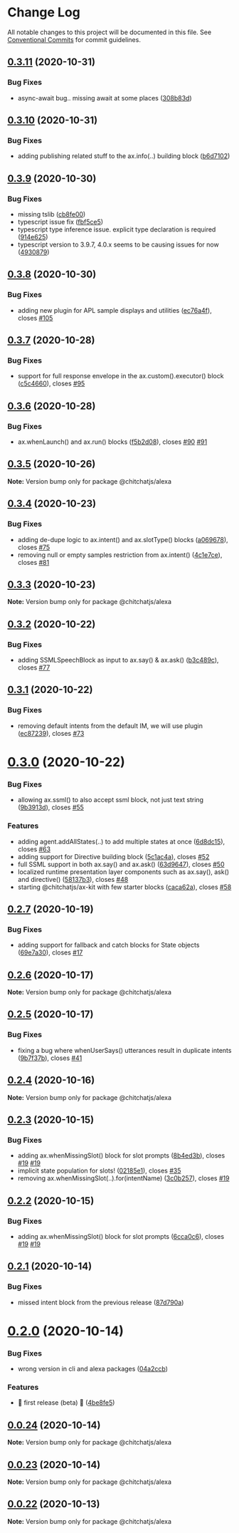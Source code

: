 # Change Log

All notable changes to this project will be documented in this file.
See [Conventional Commits](https://conventionalcommits.org) for commit guidelines.

## [0.3.11](https://github.com/chitchatjs/chitchatjs/compare/@chitchatjs/alexa@0.3.10...@chitchatjs/alexa@0.3.11) (2020-10-31)


### Bug Fixes

* async-await bug.. missing await at some places ([308b83d](https://github.com/chitchatjs/chitchatjs/commit/308b83de6cdc835101ae4f902bc67e1b72f74955))





## [0.3.10](https://github.com/chitchatjs/chitchatjs/compare/@chitchatjs/alexa@0.3.9...@chitchatjs/alexa@0.3.10) (2020-10-31)


### Bug Fixes

* adding publishing related stuff to the ax.info(..) building block ([b6d7102](https://github.com/chitchatjs/chitchatjs/commit/b6d7102d13d8a663924276d17edacf33232d550b))





## [0.3.9](https://github.com/chitchatjs/chitchatjs/compare/@chitchatjs/alexa@0.3.8...@chitchatjs/alexa@0.3.9) (2020-10-30)


### Bug Fixes

* missing tslib ([cb8fe00](https://github.com/chitchatjs/chitchatjs/commit/cb8fe00591f4e11150677d4db3c2785c68d1bdf5))
* typescript issue fix ([fbf5ce5](https://github.com/chitchatjs/chitchatjs/commit/fbf5ce5ffb79d7f18c8c14f67a92c91e6fb709fd))
* typescript type inference issue. explicit type declaration is required ([914e625](https://github.com/chitchatjs/chitchatjs/commit/914e625c071eafcca749f27ed2882fe2fcb1b749))
* typescript version to 3.9.7, 4.0.x seems to be causing issues for now ([4930879](https://github.com/chitchatjs/chitchatjs/commit/4930879acc13eae53fc21a7f582690324a1a0680))





## [0.3.8](https://github.com/chitchatjs/chitchatjs/compare/@chitchatjs/alexa@0.3.7...@chitchatjs/alexa@0.3.8) (2020-10-30)


### Bug Fixes

* adding new plugin for APL sample displays and utilities ([ec76a4f](https://github.com/chitchatjs/chitchatjs/commit/ec76a4f00341fa7ff9a9ef301d9656ee84736a9a)), closes [#105](https://github.com/chitchatjs/chitchatjs/issues/105)





## [0.3.7](https://github.com/chitchatjs/chitchatjs/compare/@chitchatjs/alexa@0.3.6...@chitchatjs/alexa@0.3.7) (2020-10-28)


### Bug Fixes

* support for full response envelope in the ax.custom().executor() block ([c5c4660](https://github.com/chitchatjs/chitchatjs/commit/c5c46604b5e1812f80642555f59aa2858e18a23e)), closes [#95](https://github.com/chitchatjs/chitchatjs/issues/95)





## [0.3.6](https://github.com/chitchatjs/chitchatjs/compare/@chitchatjs/alexa@0.3.5...@chitchatjs/alexa@0.3.6) (2020-10-28)


### Bug Fixes

* ax.whenLaunch() and ax.run() blocks ([f5b2d08](https://github.com/chitchatjs/chitchatjs/commit/f5b2d082a3700222c7b64e900c61fd9e98b365ae)), closes [#90](https://github.com/chitchatjs/chitchatjs/issues/90) [#91](https://github.com/chitchatjs/chitchatjs/issues/91)





## [0.3.5](https://github.com/chitchatjs/chitchatjs/compare/@chitchatjs/alexa@0.3.4...@chitchatjs/alexa@0.3.5) (2020-10-26)

**Note:** Version bump only for package @chitchatjs/alexa





## [0.3.4](https://github.com/chitchatjs/chitchatjs/compare/@chitchatjs/alexa@0.3.3...@chitchatjs/alexa@0.3.4) (2020-10-23)


### Bug Fixes

* adding de-dupe logic to ax.intent() and ax.slotType() blocks ([a069678](https://github.com/chitchatjs/chitchatjs/commit/a069678f5ff251781d45cfacc199f507e795cec8)), closes [#75](https://github.com/chitchatjs/chitchatjs/issues/75)
* removing null or empty samples restriction from ax.intent() ([4c1e7ce](https://github.com/chitchatjs/chitchatjs/commit/4c1e7ced35b516f04a260629654f0bee4732fcbf)), closes [#81](https://github.com/chitchatjs/chitchatjs/issues/81)





## [0.3.3](https://github.com/chitchatjs/chitchatjs/compare/@chitchatjs/alexa@0.3.2...@chitchatjs/alexa@0.3.3) (2020-10-23)

**Note:** Version bump only for package @chitchatjs/alexa





## [0.3.2](https://github.com/chitchatjs/chitchatjs/compare/@chitchatjs/alexa@0.3.1...@chitchatjs/alexa@0.3.2) (2020-10-22)


### Bug Fixes

* adding SSMLSpeechBlock as input to ax.say() & ax.ask() ([b3c489c](https://github.com/chitchatjs/chitchatjs/commit/b3c489c9f7670093b516accd0af27701b1025e4f)), closes [#77](https://github.com/chitchatjs/chitchatjs/issues/77)





## [0.3.1](https://github.com/chitchatjs/chitchatjs/compare/@chitchatjs/alexa@0.3.0...@chitchatjs/alexa@0.3.1) (2020-10-22)


### Bug Fixes

* removing default intents from the default IM, we will use plugin ([ec87239](https://github.com/chitchatjs/chitchatjs/commit/ec872393187b54556f4229967451da8ea419aec5)), closes [#73](https://github.com/chitchatjs/chitchatjs/issues/73)





# [0.3.0](https://github.com/chitchatjs/chitchatjs/compare/@chitchatjs/alexa@0.2.7...@chitchatjs/alexa@0.3.0) (2020-10-22)


### Bug Fixes

* allowing ax.ssml() to also accept ssml block, not just text string ([9b3913d](https://github.com/chitchatjs/chitchatjs/commit/9b3913db9574b8ece1eaccc58d53eb93c8fa05f8)), closes [#55](https://github.com/chitchatjs/chitchatjs/issues/55)


### Features

* adding agent.addAllStates(..) to add multiple states at once ([6d8dc15](https://github.com/chitchatjs/chitchatjs/commit/6d8dc15a06e54b889a6af6797e2b975d39b6fb91)), closes [#63](https://github.com/chitchatjs/chitchatjs/issues/63)
* adding support for Directive building block ([5c1ac4a](https://github.com/chitchatjs/chitchatjs/commit/5c1ac4a02a6a73406831c7075259c9da00926a30)), closes [#52](https://github.com/chitchatjs/chitchatjs/issues/52)
* full SSML support in both ax.say() and ax.ask() ([63d9647](https://github.com/chitchatjs/chitchatjs/commit/63d9647f2afeadd8d9c0eb500de58ff852bb1de0)), closes [#50](https://github.com/chitchatjs/chitchatjs/issues/50)
* localized runtime presentation layer components such as ax.say(), ask() and directive() ([58137b3](https://github.com/chitchatjs/chitchatjs/commit/58137b3f3dc17dd30eba3979e2e83653d59a11d4)), closes [#48](https://github.com/chitchatjs/chitchatjs/issues/48)
* starting @chitchatjs/ax-kit with few starter blocks ([caca62a](https://github.com/chitchatjs/chitchatjs/commit/caca62a1e07b52e3af251b4afe2dc0e97f77c2c0)), closes [#58](https://github.com/chitchatjs/chitchatjs/issues/58)





## [0.2.7](https://github.com/chitchatjs/chitchatjs/compare/@chitchatjs/alexa@0.2.6...@chitchatjs/alexa@0.2.7) (2020-10-19)


### Bug Fixes

* adding support for fallback and catch blocks for State objects ([69e7a30](https://github.com/chitchatjs/chitchatjs/commit/69e7a30ffbc0bc67d6eaa0fa2c1b379749e78fed)), closes [#17](https://github.com/chitchatjs/chitchatjs/issues/17)





## [0.2.6](https://github.com/chitchatjs/chitchatjs/compare/@chitchatjs/alexa@0.2.5...@chitchatjs/alexa@0.2.6) (2020-10-17)

**Note:** Version bump only for package @chitchatjs/alexa





## [0.2.5](https://github.com/chitchatjs/chitchatjs/compare/@chitchatjs/alexa@0.2.4...@chitchatjs/alexa@0.2.5) (2020-10-17)


### Bug Fixes

* fixing a bug where whenUserSays() utterances result in duplicate intents ([9b7f37b](https://github.com/chitchatjs/chitchatjs/commit/9b7f37b78e6ee7625c71eb71332968a6ce702822)), closes [#41](https://github.com/chitchatjs/chitchatjs/issues/41)





## [0.2.4](https://github.com/chitchatjs/chitchatjs/compare/@chitchatjs/alexa@0.2.3...@chitchatjs/alexa@0.2.4) (2020-10-16)

**Note:** Version bump only for package @chitchatjs/alexa





## [0.2.3](https://github.com/chitchatjs/chitchatjs/compare/@chitchatjs/alexa@0.2.2...@chitchatjs/alexa@0.2.3) (2020-10-15)


### Bug Fixes

* adding ax.whenMissingSlot() block for slot prompts ([8b4ed3b](https://github.com/chitchatjs/chitchatjs/commit/8b4ed3b53b7d4a188a828c44b88edaebc09bf8a7)), closes [#19](https://github.com/chitchatjs/chitchatjs/issues/19) [#19](https://github.com/chitchatjs/chitchatjs/issues/19)
* implicit state population for slots! ([02185e1](https://github.com/chitchatjs/chitchatjs/commit/02185e1abbf2117a34259b656d76980b5f13c2e1)), closes [#35](https://github.com/chitchatjs/chitchatjs/issues/35)
* removing ax.whenMissingSlot(..).for(intentName) ([3c0b257](https://github.com/chitchatjs/chitchatjs/commit/3c0b257757c0def0331102da940bad7405cdb0ad)), closes [#19](https://github.com/chitchatjs/chitchatjs/issues/19)





## [0.2.2](https://github.com/chitchatjs/chitchatjs/compare/@chitchatjs/alexa@0.2.1...@chitchatjs/alexa@0.2.2) (2020-10-15)


### Bug Fixes

* adding ax.whenMissingSlot() block for slot prompts ([6cca0c6](https://github.com/chitchatjs/chitchatjs/commit/6cca0c633caa8487a9a8475a5ff716709ee9b078)), closes [#19](https://github.com/chitchatjs/chitchatjs/issues/19) [#19](https://github.com/chitchatjs/chitchatjs/issues/19)





## [0.2.1](https://github.com/kevindra/chitchatjs/compare/@chitchatjs/alexa@0.2.0...@chitchatjs/alexa@0.2.1) (2020-10-14)


### Bug Fixes

* missed intent block from the previous release ([87d790a](https://github.com/kevindra/chitchatjs/commit/87d790aee99ba4f224c915f032cd0e2331d28cd4))





# [0.2.0](https://github.com/kevindra/chitchatjs/compare/@chitchatjs/alexa@0.0.24...@chitchatjs/alexa@0.2.0) (2020-10-14)


### Bug Fixes

* wrong version in cli and alexa packages ([04a2ccb](https://github.com/kevindra/chitchatjs/commit/04a2ccbfea951739422f135999e515e9c38fbbca))


### Features

* 🎉 first release (beta) 🎉 ([4be8fe5](https://github.com/kevindra/chitchatjs/commit/4be8fe50072d52547d2da83c069f4de3b12ef194))





## [0.0.24](https://github.com/kevindra/chitchatjs/compare/@chitchatjs/alexa@0.0.23...@chitchatjs/alexa@0.0.24) (2020-10-14)

**Note:** Version bump only for package @chitchatjs/alexa





## [0.0.23](https://github.com/kevindra/chitchatjs/compare/@chitchatjs/alexa@0.0.22...@chitchatjs/alexa@0.0.23) (2020-10-14)

**Note:** Version bump only for package @chitchatjs/alexa





## [0.0.22](https://github.com/kevindra/chitchatjs/compare/@chitchatjs/alexa@0.0.21...@chitchatjs/alexa@0.0.22) (2020-10-13)

**Note:** Version bump only for package @chitchatjs/alexa
